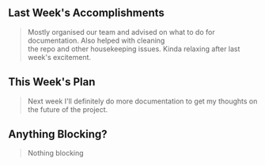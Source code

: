 ## Last Week's Accomplishments

> Mostly organised our team and advised on what to do for documentation. Also helped with cleaning\
> the repo and other housekeeping issues. Kinda relaxing after last week's excitement.

## This Week's Plan

> Next week I'll definitely do more documentation to get my thoughts on the future of the project.

## Anything Blocking?

> Nothing blocking
